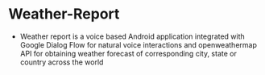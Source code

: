 # Weather-Report
* Weather report is a voice based Android application integrated with Google Dialog Flow for natural voice interactions and openweathermap API for obtaining weather forecast of corresponding city, state or country across the world
